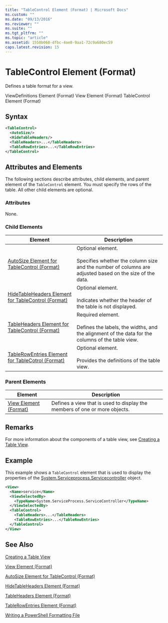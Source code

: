 ```yaml
---
title: "TableControl Element (Format) | Microsoft Docs"
ms.custom: ""
ms.date: "09/13/2016"
ms.reviewer: ""
ms.suite: ""
ms.tgt_pltfrm: ""
ms.topic: "article"
ms.assetid: 1550b068-dfbc-4ae0-9aa1-72c9a680ec59
caps.latest.revision: 15
---
```

# TableControl Element (Format)

Defines a table format for a view.

ViewDefinitions Element (Format)
View Element (Format)
TableControl Element (Format)

## Syntax

```xml
<TableControl>
  <AutoSize/>
  <HideTableHeaders/>
  <TableHeaders>...</TableHeaders>
  <TableRowEntries>...</TableRowEntries>
</TableControl>

```

## Attributes and Elements

The following sections describe attributes, child elements, and parent element of the `TableControl` element. You must specify the rows of the table. All other child elements are optional.

### Attributes

None.

### Child Elements

|Element|Description|
|-------------|-----------------|
|[AutoSize Element for TableControl (Format)](./autosize-element-for-tablecontrol-format.md)|Optional element.<br /><br /> Specifies whether the column size and the number of columns are adjusted based on the size of the data.|
|[HideTableHeaders Element for TableControl (Format)](./hidetableheaders-element-format.md)|Optional element.<br /><br /> Indicates whether the header of the table is not displayed.|
|[TableHeaders Element for TableControl (Format)](./tableheaders-element-format.md)|Required element.<br /><br /> Defines the labels, the widths, and the alignment of the data for the columns of the table view.|
|[TableRowEntries Element for TableCotrol (Format)](./tablerowentries-element-for-tablecontrol-format.md)|Optional element.<br /><br /> Provides the definitions of the table view.|

### Parent Elements

|Element|Description|
|-------------|-----------------|
|[View Element (Format)](./view-element-format.md)|Defines a view that is used to display the members of one or more objects.|

## Remarks

For more information about the components of a table view, see [Creating a Table View](./creating-a-table-view.md).

## Example

This example shows a `TableControl` element that is used to display the properties of the [System.Serviceprocess.Servicecontroller](/dotnet/api/System.ServiceProcess.ServiceController) object.

```xml
<View>
  <Name>service</Name>
  <ViewSelectedBy>
    <TypeName>System.ServiceProcess.ServiceController</TypeName>
  </ViewSelectedBy>
  <TableControl>
    <TableHeaders>...</TableHeaders>
    <TableRowEntries>...</TableRowEntries>
  </TableControl>
</View>

```

## See Also

[Creating a Table View](./creating-a-table-view.md)

[View Element (Format)](./view-element-format.md)

[AutoSize Element for TableControl (Format)](./autosize-element-for-tablecontrol-format.md)

[HideTableHeaders Element (Format)](./hidetableheaders-element-format.md)

[TableHeaders Element (Format)](./tableheaders-element-format.md)

[TableRowEntries Element (Format)](./tablerowentries-element-for-tablecontrol-format.md)

[Writing a PowerShell Formatting File](./writing-a-powershell-formatting-file.md)
